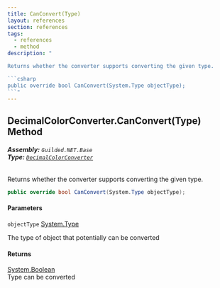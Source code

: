 ```yaml
---
title: CanConvert(Type)
layout: references
section: references
tags:
  - references
  - method
description: "

Returns whether the converter supports converting the given type.

```csharp
public override bool CanConvert(System.Type objectType);
```"
---
```


## DecimalColorConverter.CanConvert(Type) Method
###### **Assembly:** `Guilded.NET.Base`<br/>**Type:** [`DecimalColorConverter`](DecimalColorConverter 'Guilded.NET.Base.DecimalColorConverter')

Returns whether the converter supports converting the given type.

```csharp
public override bool CanConvert(System.Type objectType);
```
#### Parameters

<a name='Guilded.NET.Base.DecimalColorConverter.CanConvert(System.Type).objectType'></a>

`objectType` [System.Type](https://docs.microsoft.com/en-us/dotnet/api/System.Type 'System.Type')

The type of object that potentially can be converted

#### Returns
[System.Boolean](https://docs.microsoft.com/en-us/dotnet/api/System.Boolean 'System.Boolean')  
Type can be converted